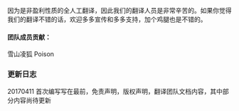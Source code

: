 因为是非盈利性质的全人工翻译，因此我们的翻译人员是非常辛苦的。如果你觉得我们的翻译不错的话，欢迎多多宣传和多多支持，加个鸡腿也是不错的。

#### 团队成员贡献：
雪山凌狐
Poison

### 更新日志
20170411 首次编写写在最前，免责声明，版权声明，翻译团队文档内容，其中部分内容尚待更新
